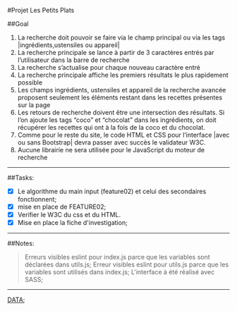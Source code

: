 #Projet Les Petits Plats

##Goal

1. La recherche doit pouvoir se faire via le champ principal ou via les tags
   |ingrédients,ustensiles ou appareil|
2. La recherche principale se lance à partir de 3 caractères entrés par l’utilisateur dans la
   barre de recherche
3. La recherche s’actualise pour chaque nouveau caractère entré
4. La recherche principale affiche les premiers résultats le plus rapidement possible
5. Les champs ingrédients, ustensiles et appareil de la recherche avancée proposent
   seulement les éléments restant dans les recettes présentes sur la page
6. Les retours de recherche doivent être une intersection des résultats. Si l’on ajoute les
   tags “coco” et “chocolat” dans les ingrédients, on doit récupérer les recettes qui ont à la
   fois de la coco et du chocolat.
7. Comme pour le reste du site, le code HTML et CSS pour l’interface |avec ou sans
   Bootstrap| devra passer avec succès le validateur W3C.
8. Aucune librairie ne sera utilisée pour le JavaScript du moteur de recherche

---

##Tasks:

- [x] Le algorithme du main input (feature02) et celui des secondaires fonctionnent;
- [x] mise en place de FEATURE02;
- [x] Verifier le W3C du css et du HTML.
- [x] Mise en place la fiche d'investigation;

---

##Notes:

> Erreurs visibles eslint pour index.js parce que les variables sont déclarées dans utils.js;
> Erreur visibles eslint pour utils.js parce que les variables sont utilisés dans index.js;
> L'interface à été réalisé avec SASS;

---

[DATA](https://raw.githubusercontent.com/OpenClassrooms-Student-Center/P11-front-end-search-engine/master/recipes.js);
